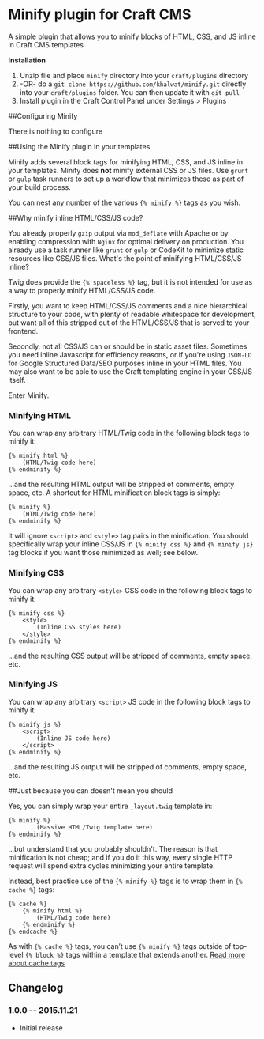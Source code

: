 # Minify plugin for Craft CMS

A simple plugin that allows you to minify blocks of HTML, CSS, and JS inline in Craft CMS templates

**Installation**

1. Unzip file and place `minify` directory into your `craft/plugins` directory
2.  -OR- do a `git clone https://github.com/khalwat/minify.git` directly into your `craft/plugins` folder.  You can then update it with `git pull`
3. Install plugin in the Craft Control Panel under Settings > Plugins

##Configuring Minify

There is nothing to configure

##Using the Minify plugin in your templates

Minify adds several block tags for minifying HTML, CSS, and JS inline in your templates.  Minify does **not** minify external CSS or JS files.  Use `grunt` or `gulp` task runners to set up a workflow that minimizes these as part of your build process.

You can nest any number of the various `{% minify %}` tags as you wish.

##Why minify inline HTML/CSS/JS code?

You already properly `gzip` output via `mod_deflate` with Apache or by enabling compression with `Nginx` for optimal delivery on production.  You already use a task runner like `grunt` or `gulp` or CodeKit to minimize static resources like CSS/JS files.  What's the point of minifying HTML/CSS/JS inline?

Twig does provide the `{% spaceless %}` tag, but it is not intended for use as a way to properly minify HTML/CSS/JS code.

Firstly, you want to keep HTML/CSS/JS comments and a nice hierarchical structure to your code, with plenty of readable whitespace for development, but want all of this stripped out of the HTML/CSS/JS that is served to your frontend.

Secondly, not all CSS/JS can or should be in static asset files.  Sometimes you need inline Javascript for efficiency reasons, or if you're using `JSON-LD` for Google Structured Data/SEO purposes inline in your HTML files.  You may also want to be able to use the Craft templating engine in your CSS/JS itself.

Enter Minify.

### Minifying HTML

You can wrap any arbitrary HTML/Twig code in the following block tags to minify it:

	{% minify html %}
		(HTML/Twig code here)
    {% endminify %}

...and the resulting HTML output will be stripped of comments, empty space, etc.  A shortcut for HTML minification block tags is simply:

	{% minify %}
		(HTML/Twig code here)
    {% endminify %}
    
It will ignore `<script>` and `<style>` tag pairs in the minification.  You should specifically wrap your inline CSS/JS in `{% minify css %}` and `{% minify js}` tag blocks if you want those minimized as well; see below.

### Minifying CSS

You can wrap any arbitrary `<style>` CSS code in the following block tags to minify it:

	{% minify css %}
 		<style>
 			(Inline CSS styles here)
		</style>
	{% endminify %}

...and the resulting CSS output will be stripped of comments, empty space, etc.
    
### Minifying JS

You can wrap any arbitrary `<script>` JS code in the following block tags to minify it:

	{% minify js %}
 		<script>
 			(Inline JS code here)
 		</script>
    {% endminify %}

...and the resulting JS output will be stripped of comments, empty space, etc.
    
##Just because you can doesn't mean you should

Yes, you can simply wrap your entire `_layout.twig` template in:

	{% minify %}
			(Massive HTML/Twig template here)
    {% endminify %}

...but understand that you probably shouldn't.  The reason is that minification is not cheap; and if you do it this way, every single HTTP request will spend extra cycles minimizing your entire template.

Instead, best practice use of the `{% minify %}` tags is to wrap them in `{% cache %}` tags:

	{% cache %}
		{% minify html %}
			(HTML/Twig code here)
    	{% endminify %}
    {% endcache %}

As with `{% cache %}` tags, you can’t use `{% minify %}` tags outside of top-level `{% block %}` tags within a template that extends another.  [Read more about cache tags](http://buildwithcraft.com/docs/templating/cache)

## Changelog

### 1.0.0 -- 2015.11.21

* Initial release
